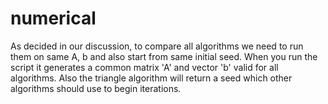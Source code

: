 # numerical
As decided in our discussion, to compare all algorithms we need to run them on same A, b and also start from same initial seed.
When you run the script it generates a common matrix 'A' and vector 'b' valid for all algorithms. Also the triangle algorithm will return a seed which other algorithms should use to begin iterations. 
